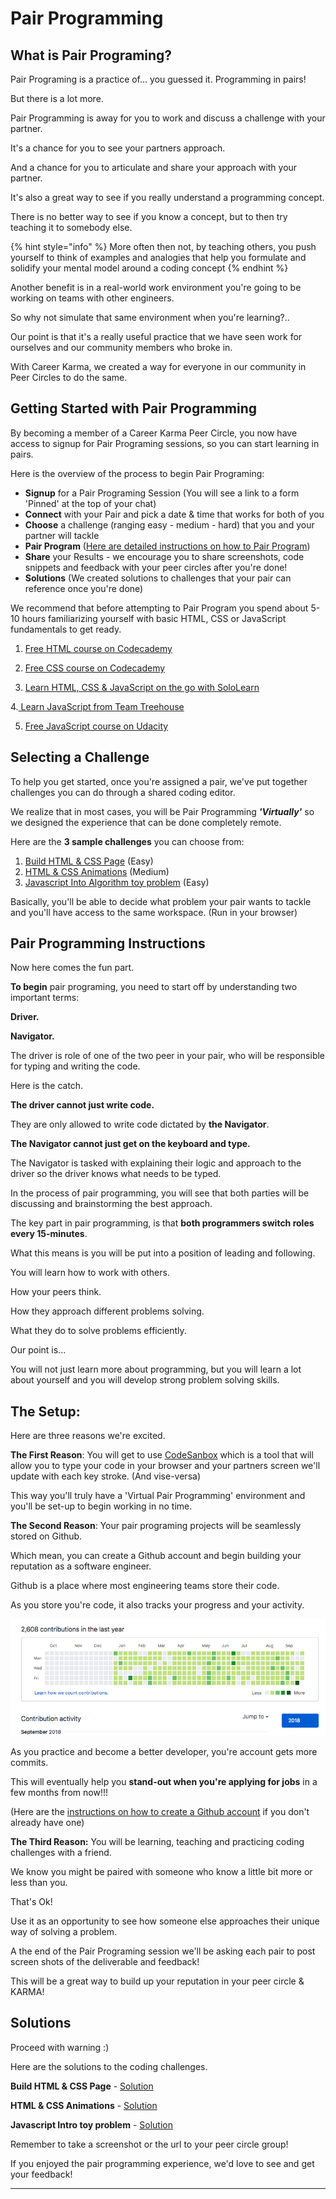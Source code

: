 # Pair Programming

## What is Pair Programing?

Pair Programing is a practice of... you guessed it. Programming in pairs! 

But there is a lot more. 

Pair Programming is away for you to work and discuss a challenge with your partner. 

It's a chance for you to see your partners approach. 

And a chance for you to articulate and share your approach with your partner. 

It's also a great way to see if you really understand a programming concept. 

There is no better way to see if you know a concept, but to then try teaching it to somebody else. 

{% hint style="info" %}
More often then not, by teaching others, you push yourself to think of examples and analogies that help you formulate and solidify your mental model around a coding concept
{% endhint %}

Another benefit is in a real-world work environment you're going to be working on teams with other engineers. 

So why not simulate that same environment when you're learning?..

Our point is that it's a really useful practice that we have seen work for ourselves and our community members who broke in. 

With Career Karma, we created a way for everyone in our community in Peer Circles to do the same.

## Getting Started with Pair Programming

By becoming a member of a Career Karma Peer Circle, you now have access to signup for Pair Programing sessions, so you can start learning in pairs. 

Here is the overview of the process to begin Pair Programing: 

* **Signup** for a Pair Programing Session \(You will see a link to a form 'Pinned' at the top of your chat\)
* **Connect** with your Pair and pick a date & time that works for both of you
* **Choose** a challenge \(ranging easy - medium - hard\) that you and your partner will tackle
* **Pair Program** \([Here are detailed instructions on how to Pair Program](https://career-karma.gitbook.io/learn/preparing-for-a-bootcamp/pair-programming#pair-programming-instructions)\)
* **Share** your Results - we encourage you to share screenshots, code snippets and feedback with your peer circles after you're done! 
* **Solutions** \(We created solutions to challenges that your pair can reference once you're done\)

We recommend that before attempting to Pair Program you spend about 5-10 hours familiarizing yourself with basic HTML, CSS or JavaScript fundamentals to get ready. 

1. [Free HTML course on Codecademy ](https://www.codecademy.com/learn/learn-html?utm_source=careerkarma&utm_param=careerkarma)

2. [Free CSS course on Codecademy](https://www.codecademy.com/learn/learn-css?utm_source=careerkarma&utm_param=careerkarma)

3. [Learn HTML, CSS & JavaScript on the go with SoloLearn](https://www.sololearn.com?utm_source=careerkarma&utm_params=careerkarma)

4.[ Learn JavaScript from Team Treehouse](https://bit.ly/2gFMjGH) 

5. [Free JavaScript course on Udacity](https://www.udacity.com/course/intro-to-javascript--ud803?utm_source=careerkarma)

## Selecting a Challenge

To help you get started, once you're assigned a pair, we've put together challenges you can do through a shared coding editor. 

We realize that in most cases, you will be Pair Programming _**'Virtually'**_ so we designed the experience that can be done completely remote. 

Here are the **3 sample challenges** you can choose from: 

1. [Build HTML & CSS Page](https://codesandbox.io/s/xjnpr97v04) \(Easy\)
2. [HTML & CSS Animations](https://codesandbox.io/s/m46r81ykqx) \(Medium\)
3. [Javascript Into Algorithm toy problem](https://codesandbox.io/s/9ov7j0k48o) \(Easy\)

Basically, you'll be able to decide what problem your pair wants to tackle and you'll have access to the same workspace. \(Run in your browser\)

## Pair Programming Instructions 

Now here comes the fun part. 

**To begin** pair programing, you need to start off by understanding two important terms: 

**Driver.** 

**Navigator.** 

The driver is role of one of the two peer in your pair, who will be responsible for typing and writing the code. 

Here is the catch. 

**The driver cannot just write code.** 

They are only allowed to write code dictated by **the Navigator**. 

**The Navigator cannot just get on the keyboard and type.** 

The Navigator is tasked with explaining their logic and approach to the driver so the driver knows what needs to be typed. 

In the process of pair programming, you will see that both parties will be discussing and brainstorming the best approach. 

The key part in pair programming, is that **both programmers switch roles every 15-minutes**. 

What this means is you will be put into a position of leading and following. 

You will learn how to work with others. 

How your peers think. 

How they approach different problems solving. 

What they do to solve problems efficiently. 

Our point is... 

You will not just learn more about programming, but you will learn a lot about yourself and you will develop strong problem solving skills. 

## The Setup: 

Here are three reasons we're excited. 

**The First Reason**: You will get to use [CodeSanbox](https://docs.google.com/document/d/1N3Iv3C3SFye1hrGRR81Fj51S6tfRe6bPHtRAb-x3nT0/edit?usp=sharing) which is a tool that will allow you to type your code in your browser and your partners screen we'll update with each key stroke. \(And vise-versa\) 

This way you'll truly have a 'Virtual Pair Programming' environment and you'll be set-up to begin working in no time. 

**The Second Reason**: Your pair programing projects will be seamlessly stored on Github. 

Which mean, you can create a Github account and begin building your reputation as a software engineer. 

Github is a place where most engineering teams store their code. 

As you store you're code, it also tracks your progress and your activity. 

![](../.gitbook/assets/screen-shot-2018-09-28-at-7.53.14-pm.png)

As you practice and become a better developer, you're account gets more commits. 

This will eventually help you **stand-out when you're applying for jobs** in a few months from now!!!

\(Here are the [instructions on how to create a Github account](https://docs.google.com/document/d/1oBhKoEanwGkfyqHwXlybkTEFdSX_f0xFRMffMuQ6Us8/edit?usp=sharing) if you don't already have one\) 

**The Third Reason:** You will be learning, teaching and practicing coding challenges with a friend.

We know you might be paired with someone who know a little bit more or less than you. 

That's Ok!

Use it as an opportunity to see how someone else approaches their unique way of solving a problem. 

A the end of the Pair Programing session we'll be asking each pair to post screen shots of the deliverable and feedback!

This will be a great way to build up your reputation in your peer circle & KARMA!

## Solutions

Proceed with warning :\) 

Here are the solutions to the coding challenges. 

**Build HTML & CSS Page** - [Solution](https://codesandbox.io/s/mokjnyqx98)

**HTML & CSS Animations** - [Solution](https://codesandbox.io/s/nkzko850v4)

**Javascript Intro toy problem** - [Solution](https://codesandbox.io/s/9ov7j0k48o)

Remember to take a screenshot or the url to your peer circle group!

If you enjoyed the pair programming experience, we'd love to see and get your feedback!

 ****

